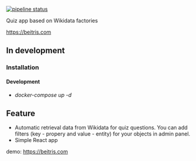 [![pipeline status](https://gitlab.com/beitris/beitris/badges/master/pipeline.svg)](https://gitlab.com/beitris/beitris/-/commits/master)

Quiz app based on Wikidata factories

https://beitris.com

## In development

### Installation

#### Development

- _docker-compose up -d_  

## Feature
- Automatic retrieval data from Wikidata for quiz questions. You can add filters (key - propery and value - entity) for your objects in admin panel.
- Simple React app

demo: https://beitris.com 